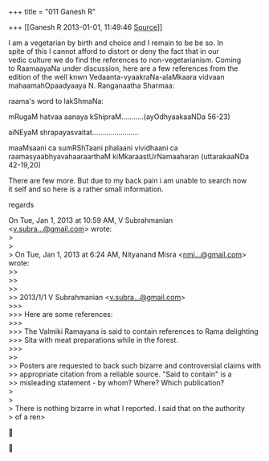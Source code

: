 +++
title = "011 Ganesh R"

+++
[[Ganesh R	2013-01-01, 11:49:46 [Source](https://groups.google.com/g/bvparishat/c/61H1QsFqBX4)]]



I am a vegetarian by birth and choice and I remain to be be so. In  
spite of this I cannot afford to distort or deny the fact that in our  
vedic culture we do find the references to non-vegetarianism. Coming  
to RaamaayaNa under discussion, here are a few references from the  
edition of the well knwn Vedaanta-vyaakraNa-alaMkaara vidvaan  
mahaamahOpaadyaaya N. Ranganaatha Sharmaa:  
  
raama's word to lakShmaNa:  
  
mRugaM hatvaa aanaya kShipraM...........(ayOdhyaakaaNDa 56-23)  
  
aiNEyaM shrapayasvaitat.......................  
  
  
maaMsaani ca sumRShTaani phalaani vividhaani ca  
raamasyaabhyavahaaraarthaM kiMkaraastUrNamaaharan (uttarakaaNDa 42-19,20)  
  
There are few more. But due to my back pain i am unable to search now  
it self and so here is a rather small information.  
  
  
regards  

  
  
On Tue, Jan 1, 2013 at 10:59 AM, V Subrahmanian  
\<[v.subra...@gmail.com]()\> wrote:  
\>  
\>  
\> On Tue, Jan 1, 2013 at 6:24 AM, Nityanand Misra \<[nmi...@gmail.com]()\> wrote:  
\>\>  
\>\>  
\>\>  
\>\> 2013/1/1 V Subrahmanian \<[v.subra...@gmail.com]()\>  
\>\>\>  
\>\>\> Here are some references:  
\>\>\>  
\>\>\> The Valmiki Ramayana is said to contain references to Rama delighting  
\>\>\> Sita with meat preparations while in the forest.  
\>\>\>  
\>\>  
\>\> Posters are requested to back such bizarre and controversial claims with  
\>\> appropriate citation from a reliable source. "Said to contain" is a  
\>\> misleading statement - by whom? Where? Which publication?  
\>  
\>  
\> There is nothing bizarre in what I reported. I said that on the authority  
\> of a ren>  





